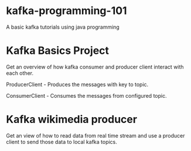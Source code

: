 # kafka-programming-101
A basic kafka tutorials using java programming

# Kafka Basics Project

Get an overview of how kafka consumer and producer client interact with each other.

ProducerClient - Produces the messages with key to topic.

ConsumerClient - Consumes the messages from configured topic.

# Kafka wikimedia producer

Get an view of how to read data from real time stream and use a producer client to send those data to local kafka topics.
